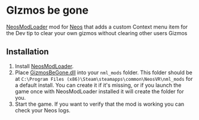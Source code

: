 # GIzmos be gone
[NeosModLoader](https://github.com/zkxs/NeosModLoader) mod for [Neos](https://neos.com/) that adds a custom Context menu item for the Dev tip to clear your own gizmos without clearing other users Gizmos
 
## Installation
1. Install [NeosModLoader](https://github.com/zkxs/NeosModLoader).
1. Place [GizmosBeGone.dll](https://github.com/LeCloutPanda/Gizmos-Be-Gone/releases/download/v1.0.0/GizmosBeGone.dll) into your `nml_mods` folder. This folder should be at `C:\Program Files (x86)\Steam\steamapps\common\NeosVR\nml_mods` for a default install. You can create it if it's missing, or if you launch the game once with NeosModLoader installed it will create the folder for you.
1. Start the game. If you want to verify that the mod is working you can check your Neos logs.
